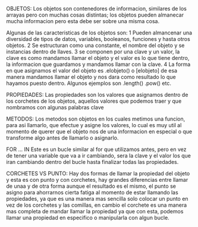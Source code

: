OBJETOS:
Los objetos son contenedores de informacion, similares de los arrayas pero con muchas cosas distintas; los objetos pueden almanecar mucha informacion pero esta debe ser sobre una misma cosa.

Algunas de las caracteristicas de los objetos son:
1 Pueden almancenar una diversidad de tipos de datos, variables, booleanos, funciones y hasta otros objetos.
2 Se estructuran como una constante, el nombre del objeto y se instancias dentro de llaves.
3 se componen por una clave y un valor, la clave es como mandamos llamar el objeto y el valor es lo que tiene dentro, la informacion que guardamos y mandamos llamar con la clave.
4 La forma en que asignamos el valor del objeto es .elobjeto() o [elobjeto] de esa manera mandamos llamar el objeto y nos dara como resultado lo que hayamos puesto dentro. Algunos ejemplos son .length() .pow() etc.

PROPIEDADES:
Las propiedades son los valores que asignamos dentro de los corchetes de los objetos, aquellos valores que podemos traer y que nombramos con algunas palabras clave

METODOS:
Los metodos son objetos en los cuales metimos una funcion, para asi llamarlo, que efectue y asigne los valores, lo cual es muy util al momento de querer que el objeto nos de una informacion en especial o que transforme algo antes de llamarlo o asignarlo.

FOR ... IN
Este es un bucle similar al for que utilizamos antes, pero en vez de tener una variable que va a ir cambiando, sera la clave y el valor los que iran cambiando dentro del bucle hasta finalizar todas las propiedades.

CORCHETES VS PUNTO:
Hay dos formas de llamar la propiedad del objeto y esta es con punto y con corchetes, hay grandes diferencias entre llamar de unaa y de otra forma aunque el resultado es el mismo, el punto se asigno para ahorrarnos cierta fatiga al momento de estar llamando las propiedades, ya que es una manera mas sencilla solo colocar un punto en vez de los corchetes y las comillas, en cambio el corchete es una manera mas completa de mandar llamar la propiedad ya que con esta, podemos llamar  una propiedad en especifico o manipularla con algun bucle.
